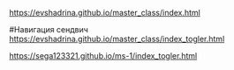 https://evshadrina.github.io/master_class/index.html

#Навигация сендвич
https://evshadrina.github.io/master_class/index_togler.html


https://sega123321.github.io/ms-1/index_togler.html
